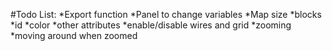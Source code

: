 #Todo List:
*Export function
*Panel to change variables
  *Map size
  *blocks
    *id
    *color
    *other attributes
  *enable/disable wires and grid
  *zooming
*moving around when zoomed
